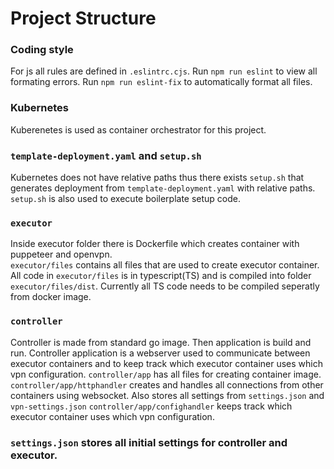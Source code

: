 # Project Structure
### Coding style
For js all rules are defined in `.eslintrc.cjs`.
Run `npm run eslint` to view all formating errors.
Run `npm run eslint-fix` to automatically format all files.

### Kubernetes
Kuberenetes is used as container orchestrator for this project.

### **`template-deployment.yaml`** and **`setup.sh`**
Kubernetes does not have relative paths thus there exists `setup.sh` that generates deployment from `template-deployment.yaml` with relative paths.  
`setup.sh` is also used to execute boilerplate setup code.

### **`executor`**
Inside executor folder there is Dockerfile which creates container with puppeteer and openvpn.  
`executor/files` contains all files that are used to create executor container. All code in `executor/files` is in typescript(TS) and is compiled into folder `executor/files/dist`. Currently all TS code needs to be compiled seperatly from docker image.

### **`controller`**
Controller is made from standard go image. Then application is build and run.
Controller application is a webserver used to communicate between executor containers and to keep track which executor container uses which vpn configuration.
`controller/app` has all files for creating container image.  
`controller/app/httphandler` creates and handles all connections from other containers using websocket. Also stores all settings from `settings.json` and `vpn-settings.json`
`controller/app/confighandler` keeps track which executor container uses which vpn configuration.
### **`settings.json`** stores all initial settings for controller and executor. 

